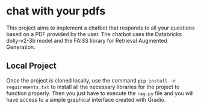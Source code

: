 # chat with your pdfs
This project aims to implement a chatbot that responds to all your questions based on a PDF provided by the user. The chatbot uses the Databricks dolly-v2-3b model and the FAISS library for Retrieval Augmented Generation.

## Local Project
Once the project is cloned locally, use the command `pip install -r requirements.txt` to install all the necessary libraries for the project to function properly. Then you just have to execute the `rag.py` file and you will have access to a simple graphical interface created with Gradio.